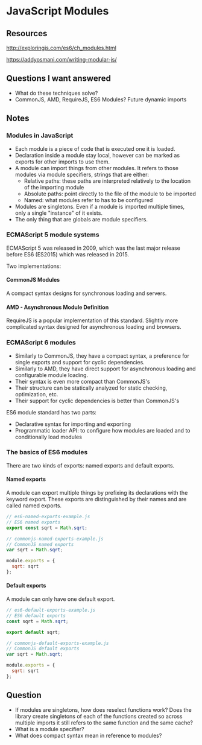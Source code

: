 # JavaScript Modules

## Resources

http://exploringjs.com/es6/ch_modules.html

https://addyosmani.com/writing-modular-js/

## Questions I want answered

- What do these techniques solve?
- CommonJS, AMD, RequireJS, ES6 Modules? Future dynamic imports

## Notes

### Modules in JavaScript

- Each module is a piece of code that is executed one it is loaded.
- Declaration inside a module stay local, however can be marked as exports for other imports to use them.
- A module can import things from other modules. It refers to those modules via module specifiers, strings that are either:
  - Relative paths: these paths are interpreted relatively to the location of the importing module
  - Absolute paths: point directly to the file of the module to be imported
  - Named: what modules refer to has to be configured
- Modules are singletons. Even if a module is imported multiple times, only a single "instance" of it exists.
- The only thing that are globals are module specifiers.

### ECMAScript 5 module systems

ECMAScript 5 was released in 2009, which was the last major release before ES6 (ES2015) which was released in 2015.

Two implementations:

#### CommonJS Modules

A compact syntax designs for synchronous loading and servers.

#### AMD - Asynchronous Module Definition

RequireJS is a popular implementation of this standard. Slightly more complicated syntax designed for asynchronous loading and browsers.

### ECMAScript 6 modules

- Similarly to CommonJS, they have a compact syntax, a preference for single exports and support for cyclic dependencies.
- Similarly to AMD, they have direct support for asynchronous loading and configurable module loading.
- Their syntax is even more compact than CommonJS's
- Their structure can be statically analyzed for static checking, optimization, etc.
- Their support for cyclic dependencies is better than CommonJS's

ES6 module standard has two parts:

- Declarative syntax for importing and exporting
- Programmatic loader API: to configure how modules are loaded and to conditionally load modules

### The basics of ES6 modules

There are two kinds of exports: named exports and default exports.

#### Named exports

A module can export multiple things by prefixing its declarations with the keyword export. These exports are distinguished by their names and are called named exports.

```javascript
// es6-named-exports-example.js
// ES6 named exports
export const sqrt = Math.sqrt;

// commonjs-named-exports-example.js
// CommonJS named exports
var sqrt = Math.sqrt;

module.exports = {
  sqrt: sqrt
};
```

#### Default exports

A module can only have one default export.

```javascript
// es6-default-exports-example.js
// ES6 default exports
const sqrt = Math.sqrt;

export default sqrt;

// commonjs-default-exports-example.js
// CommonJS default exports
var sqrt = Math.sqrt;

module.exports = {
  sqrt: sqrt
};
```

## Question

- If modules are singletons, how does reselect functions work? Does the library create singletons of each of the functions created so across multiple imports it still refers to the same function and the same cache?
- What is a module specifier?
- What does compact syntax mean in reference to modules?
